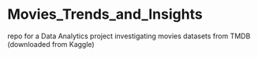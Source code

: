 # Movies_Trends_and_Insights
repo for a Data Analytics project investigating movies datasets from TMDB (downloaded from Kaggle)
